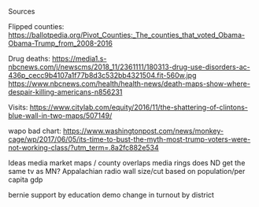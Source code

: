 Sources

Flipped counties:
https://ballotpedia.org/Pivot_Counties:_The_counties_that_voted_Obama-Obama-Trump_from_2008-2016

Drug deaths:
https://media1.s-nbcnews.com/j/newscms/2018_11/2361111/180313-drug-use-disorders-ac-436p_cecc9b4107a1f77b8d3c532bb4321504.fit-560w.jpg
https://www.nbcnews.com/health/health-news/death-maps-show-where-despair-killing-americans-n856231

Visits:
https://www.citylab.com/equity/2016/11/the-shattering-of-clintons-blue-wall-in-two-maps/507149/

wapo bad chart:
https://www.washingtonpost.com/news/monkey-cage/wp/2017/06/05/its-time-to-bust-the-myth-most-trump-voters-were-not-working-class/?utm_term=.8a2fc882e534


Ideas
media market maps / county overlaps
media rings
does ND get the same tv as MN?
Appalachian radio wall
size/cut based on population/per capita gdp

bernie support by education demo
change in turnout by district
